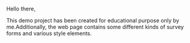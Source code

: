 Hello there, 

This demo project has been created for educational purpose only by me.Additionally, the web page contains some different kinds of survey forms and various style elements. 
